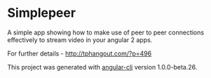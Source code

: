 # Simplepeer

A simple app showing how to make use of peer to peer connections effectively to stream video in your angular 2 apps.

For further details - http://tphangout.com/?p=496

This project was generated with [angular-cli](https://github.com/angular/angular-cli) version 1.0.0-beta.26.


